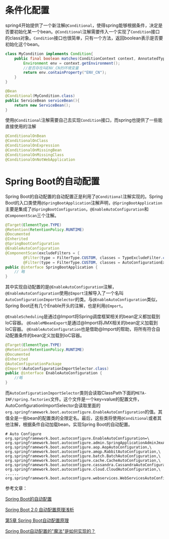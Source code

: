 # 条件化配置
spring4开始提供了一个新注解`@Conditional`，使得spring能够根据条件，决定是否要初始化某一个bean。`@Conditional`注解需要传入一个实现了`Condition`接口的class对象。`Condition`接口也很简单，只有一个方法，返回boolean表示是否要初始化这个bean。
```java
class MyCondition implements Condition{
    public final boolean matches(ConditionContext context, AnnotatedTypeMetadata metadata) {
        Environment env = context.getEnvironment();
        //是否存在叫ENV_CN的环境变量
        return env.containProperty("ENV_CN");
    }
}

@Bean
@Conditional(MyCondition.class)
public ServiceBean serviceBean(){
    return new ServiceBean();
}
```

使用`@Conditional`注解需要自己去实现`Condition`接口，而spring也提供了一些能直接使用的注解
```java
@ConditionalOnBean
@ConditionalOnClass
@ConditionalOnExpression
@ConditionalOnMissingBean
@ConditionalOnMissingClass
@ConditionalOnNotWebApplication
```

# Spring Boot的自动配置
Spring Boot的自动配置的自动配置正是利用了`@Conditional`注解实现的。Spring Boot的入口类使用`@SpringBootApplication`注解声明，`@SpringBootApplication`主要是集成了`@SpringBootConfiguration`，`@EnableAutoConfiguration`和`@ComponentScan`三个注解。

```java
@Target(ElementType.TYPE)
@Retention(RetentionPolicy.RUNTIME)
@Documented
@Inherited
@SpringBootConfiguration
@EnableAutoConfiguration
@ComponentScan(excludeFilters = {
		@Filter(type = FilterType.CUSTOM, classes = TypeExcludeFilter.class),
		@Filter(type = FilterType.CUSTOM, classes = AutoConfigurationExcludeFilter.class) })
public @interface SpringBootApplication {
    // 略
}
```

其中实现自动配置的是`@EnableAutoConfiguration`注解，`@EnableAutoConfiguration`使用`@Import`注解导入了一个名叫`AutoConfigurationImportSelector`的类。与`@EnableAutoConfiguration`类似，Spring Boot还有几个Enable开头的注解，也是利用`@Import`。

`@EnableScheduling`是通过@Import将Spring调度框架相关的bean定义都加载到IoC容器。
`@EnableMBeanExport`是通过@Import将JMX相关的bean定义加载到IoC容器。
`@EnableAutoConfiguration`也是借助@Import的帮助，将所有符合自动配置条件的bean定义加载到IoC容器。

```java
@Target(ElementType.TYPE)
@Retention(RetentionPolicy.RUNTIME)
@Documented
@Inherited
@AutoConfigurationPackage
@Import(AutoConfigurationImportSelector.class)
public @interface EnableAutoConfiguration {
    //略
}
```

而`AutoConfigurationImportSelector`类则会读取ClassPath下面的`META-INF/spring.factories`文件。这个文件是一个key=value的配置文件，AutoConfigurationImportSelector会读取里面的`org.springframework.boot.autoconfigure.EnableAutoConfiguration`的值。其值全是一些bean的配置类的全限定名。最后，这些类将使用`@Conditional`或者其他注解，根据条件自动加载bean，实现Spring Boot的自动配置。

```
# Auto Configure
org.springframework.boot.autoconfigure.EnableAutoConfiguration=\
org.springframework.boot.autoconfigure.admin.SpringApplicationAdminJmxAutoConfiguration,\
org.springframework.boot.autoconfigure.aop.AopAutoConfiguration,\
org.springframework.boot.autoconfigure.amqp.RabbitAutoConfiguration,\
org.springframework.boot.autoconfigure.batch.BatchAutoConfiguration,\
org.springframework.boot.autoconfigure.cache.CacheAutoConfiguration,\
org.springframework.boot.autoconfigure.cassandra.CassandraAutoConfiguration,\
org.springframework.boot.autoconfigure.cloud.CloudAutoConfiguration,\
......
org.springframework.boot.autoconfigure.webservices.WebServicesAutoConfiguration
```


参考文章：

[Spring Boot的自动配置](https://www.hollischuang.com/archives/1791)

[Spring Boot 2.0 自动配置原理浅析](https://www.bysocket.com/?p=2001)

[第5章 Spring Boot自动配置原理](https://www.jianshu.com/p/346cac67bfcc)

[Spring Boot自动配置的"魔法"是如何实现的？](https://sylvanassun.github.io/2018/01/08/2018-01-08-spring_boot_auto_configure/)